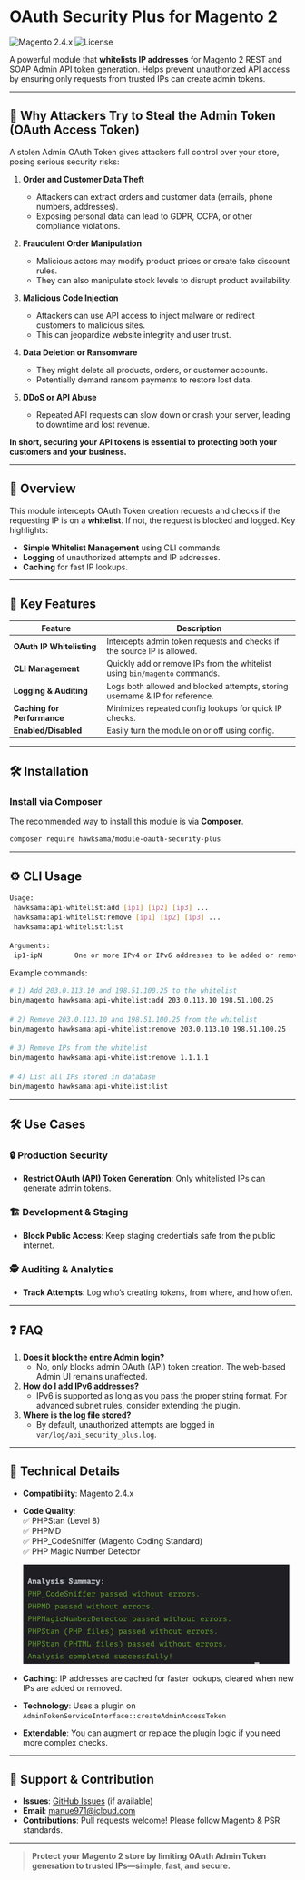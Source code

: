 # OAuth Security Plus for Magento 2

![Magento 2.4.x](https://img.shields.io/badge/Magento-2.4.x-brightgreen)
![License](https://img.shields.io/badge/License-Mozilla%20Public%20License%202.0-blue)

A powerful module that **whitelists IP addresses** for Magento 2 REST and SOAP Admin API token generation. Helps prevent unauthorized API access by ensuring only requests from trusted IPs can create admin tokens.

---

## 🚫 Why Attackers Try to Steal the Admin Token (OAuth Access Token)

A stolen Admin OAuth Token gives attackers full control over your store, posing serious security risks:

1. **Order and Customer Data Theft**
    - Attackers can extract orders and customer data (emails, phone numbers, addresses).
    - Exposing personal data can lead to GDPR, CCPA, or other compliance violations.

2. **Fraudulent Order Manipulation**
    - Malicious actors may modify product prices or create fake discount rules.
    - They can also manipulate stock levels to disrupt product availability.

3. **Malicious Code Injection**
    - Attackers can use API access to inject malware or redirect customers to malicious sites.
    - This can jeopardize website integrity and user trust.

4. **Data Deletion or Ransomware**
    - They might delete all products, orders, or customer accounts.
    - Potentially demand ransom payments to restore lost data.

5. **DDoS or API Abuse**
    - Repeated API requests can slow down or crash your server, leading to downtime and lost revenue.

**In short, securing your API tokens is essential to protecting both your customers and your business.**

---
## 🌟 Overview

This module intercepts OAuth Token creation requests and checks if the requesting IP is on a **whitelist**. If not, the request is blocked and logged. Key highlights:

- **Simple Whitelist Management** using CLI commands.
- **Logging** of unauthorized attempts and IP addresses.
- **Caching** for fast IP lookups.

---
## 🚀 Key Features

| Feature                    | Description                                                                    |
|----------------------------|--------------------------------------------------------------------------------|
| **OAuth IP Whitelisting**  | Intercepts admin token requests and checks if the source IP is allowed.        |
| **CLI Management**         | Quickly add or remove IPs from the whitelist using `bin/magento` commands.     |
| **Logging & Auditing**     | Logs both allowed and blocked attempts, storing username & IP for reference.   |
| **Caching for Performance** | Minimizes repeated config lookups for quick IP checks.                         |
| **Enabled/Disabled**       | Easily turn the module on or off using config.                                 |

---

## 🛠 Installation

### **Install via Composer**
The recommended way to install this module is via **Composer**.

```bash
composer require hawksama/module-oauth-security-plus
```
---
## ⚙️ CLI Usage

```bash
Usage:
 hawksama:api-whitelist:add [ip1] [ip2] [ip3] ...
 hawksama:api-whitelist:remove [ip1] [ip2] [ip3] ...
 hawksama:api-whitelist:list 

Arguments:
 ip1-ipN        One or more IPv4 or IPv6 addresses to be added or removed
```

Example commands:
```bash
# 1) Add 203.0.113.10 and 198.51.100.25 to the whitelist
bin/magento hawksama:api-whitelist:add 203.0.113.10 198.51.100.25

# 2) Remove 203.0.113.10 and 198.51.100.25 from the whitelist
bin/magento hawksama:api-whitelist:remove 203.0.113.10 198.51.100.25

# 3) Remove IPs from the whitelist
bin/magento hawksama:api-whitelist:remove 1.1.1.1

# 4) List all IPs stored in database
bin/magento hawksama:api-whitelist:list
```

---
## 🛠 Use Cases

### 🔒 Production Security
- **Restrict OAuth (API) Token Generation**: Only whitelisted IPs can generate admin tokens.

### 🏗️ Development & Staging
- **Block Public Access**: Keep staging credentials safe from the public internet.

### 🕵️ Auditing & Analytics
- **Track Attempts**: Log who’s creating tokens, from where, and how often.

---
## ❓ FAQ

1. **Does it block the entire Admin login?**
    - No, only blocks admin OAuth (API) token creation. The web-based Admin UI remains unaffected.
2. **How do I add IPv6 addresses?**
    - IPv6 is supported as long as you pass the proper string format. For advanced subnet rules, consider extending the plugin.
3. **Where is the log file stored?**
    - By default, unauthorized attempts are logged in `var/log/api_security_plus.log`.

---
## 🧰 Technical Details

- **Compatibility**: Magento 2.4.x
- **Code Quality**:  
  ✅ PHPStan (Level 8)  
  ✅ PHPMD  
  ✅ PHP_CodeSniffer (Magento Coding Standard)  
  ✅ PHP Magic Number Detector

  ![Code Analysis](media/code-analysis.png)
- **Caching**: IP addresses are cached for faster lookups, cleared when new IPs are added or removed.
- **Technology**: Uses a plugin on `AdminTokenServiceInterface::createAdminAccessToken`

- **Extendable**: You can augment or replace the plugin logic if you need more complex checks.

---
## 📮 Support & Contribution

- **Issues**: [GitHub Issues](https://github.com/Hawksama/OauthSecurityPlus/issues) (if available)
- **Email**: manue971@icloud.com
- **Contributions**: Pull requests welcome! Please follow Magento & PSR standards.

---

> **Protect your Magento 2 store by limiting OAuth Admin Token generation to trusted IPs—simple, fast, and secure.**

